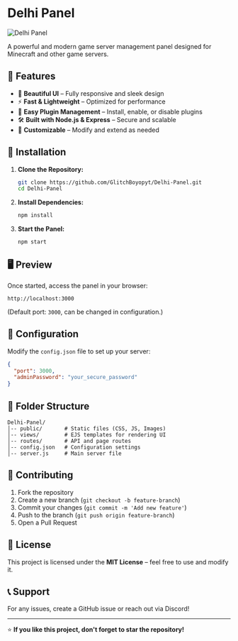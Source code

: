# Delhi Panel

![Delhi Panel](https://via.placeholder.com/1200x400?text=Delhi+Panel)

A powerful and modern game server management panel designed for Minecraft and other game servers.

## 🚀 Features

- 🎨 **Beautiful UI** – Fully responsive and sleek design
- ⚡ **Fast & Lightweight** – Optimized for performance
- 🔧 **Easy Plugin Management** – Install, enable, or disable plugins
- 🛠 **Built with Node.js & Express** – Secure and scalable
- 📜 **Customizable** – Modify and extend as needed

## 📌 Installation

1. **Clone the Repository:**
   ```sh
   git clone https://github.com/GlitchBoyopyt/Delhi-Panel.git
   cd Delhi-Panel
   ```
2. **Install Dependencies:**
   ```sh
   npm install
   ```
3. **Start the Panel:**
   ```sh
   npm start
   ```

## 🖥 Preview

Once started, access the panel in your browser:
```
http://localhost:3000
```
(Default port: `3000`, can be changed in configuration.)

## 🔧 Configuration

Modify the `config.json` file to set up your server:
```json
{
  "port": 3000,
  "adminPassword": "your_secure_password"
}
```

## 📂 Folder Structure
```
Delhi-Panel/
│-- public/       # Static files (CSS, JS, Images)
│-- views/        # EJS templates for rendering UI
│-- routes/       # API and page routes
│-- config.json   # Configuration settings
│-- server.js     # Main server file
```

## 🤝 Contributing

1. Fork the repository
2. Create a new branch (`git checkout -b feature-branch`)
3. Commit your changes (`git commit -m 'Add new feature'`)
4. Push to the branch (`git push origin feature-branch`)
5. Open a Pull Request

## 📜 License

This project is licensed under the **MIT License** – feel free to use and modify it.

## 📞 Support

For any issues, create a GitHub issue or reach out via Discord!

---

⭐ **If you like this project, don't forget to star the repository!**
